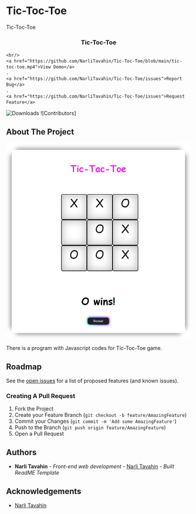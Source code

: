 # Tic-Toc-Toe
Tic-Toc-Toe
<br/>
<p align="center">
 

  <h3 align="center">Tic-Toc-Toe</h3>

  <p align="center">
    
    <br/>
    <a href="https://github.com/NarliTavahin/Tic-Toc-Toe/blob/main/tic-toc-toe.mp4">View Demo</a>
    .
    <a href="https://github.com/NarliTavahin/Tic-Toc-Toe/issues">Report Bug</a>
    .
    <a href="https://github.com/NarliTavahin/Tic-Toc-Toe/issues">Request Feature</a>
  </p>
</p>

![Downloads](https://img.shields.io/github/downloads/NarliTavahin/Tic-Toc-Toe/total) ![Contributors]



## About The Project

![Screen Shot](https://github.com/NarliTavahin/Tic-Toc-Toe/blob/main/tic-toc-toe.png)

There is a program with Javascript codes for Tic-Toc-Toe game.




## Roadmap

See the [open issues](https://github.com/NarliTavahin/Tic-Toc-Toe/issues) for a list of proposed features (and known issues).


### Creating A Pull Request

1. Fork the Project
2. Create your Feature Branch (`git checkout -b feature/AmazingFeature`)
3. Commit your Changes (`git commit -m 'Add some AmazingFeature'`)
4. Push to the Branch (`git push origin feature/AmazingFeature`)
5. Open a Pull Request


## Authors

* **Narli Tavahin** - *Front-end web development* - [Narli Tavahin](https://github.com/NarliTavahin/) - *Built ReadME Template*

## Acknowledgements

* [Narli Tavahin](https://github.com/NarliTavahin/) 
